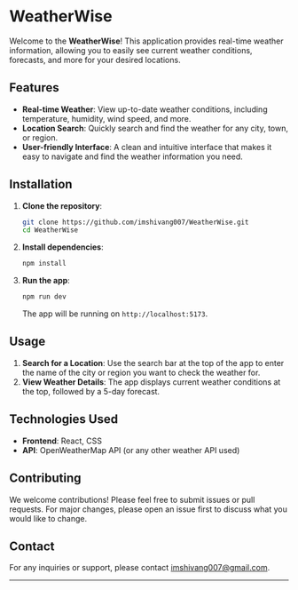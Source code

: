 # WeatherWise

Welcome to the **WeatherWise**! This application provides real-time weather information, allowing you to easily see current weather conditions, forecasts, and more for your desired locations.

## Features

- **Real-time Weather**: View up-to-date weather conditions, including temperature, humidity, wind speed, and more.
- **Location Search**: Quickly search and find the weather for any city, town, or region.
- **User-friendly Interface**: A clean and intuitive interface that makes it easy to navigate and find the weather information you need.

## Installation

1. **Clone the repository**:
    ```bash
    git clone https://github.com/imshivang007/WeatherWise.git
    cd WeatherWise
    ```

2. **Install dependencies**:
    ```bash
    npm install
    ```

3. **Run the app**:
    ```bash
    npm run dev
    ```
    The app will be running on `http://localhost:5173`.

## Usage

1. **Search for a Location**: Use the search bar at the top of the app to enter the name of the city or region you want to check the weather for.
2. **View Weather Details**: The app displays current weather conditions at the top, followed by a 5-day forecast.

## Technologies Used

- **Frontend**: React, CSS
- **API**: OpenWeatherMap API (or any other weather API used)

## Contributing

We welcome contributions! Please feel free to submit issues or pull requests. For major changes, please open an issue first to discuss what you would like to change.


## Contact

For any inquiries or support, please contact [imshivang007@gmail.com](mailto:your-email@example.com).

---
